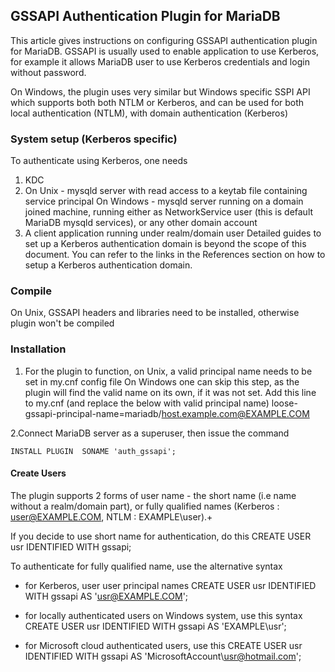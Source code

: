 ## GSSAPI Authentication Plugin for MariaDB

This article gives instructions on configuring GSSAPI authentication
plugin for MariaDB.  GSSAPI is usually used to enable application to use 
Kerberos, for example it allows MariaDB user to use Kerberos credentials
and login without password.

On Windows, the plugin uses very similar but Windows specific SSPI API
which supports both both NTLM or Kerberos, and can be used for both local
authentication (NTLM), with domain authentication (Kerberos)

### System setup (Kerberos specific)
To authenticate using Kerberos, one needs 
1. KDC
2. On Unix - mysqld server with read access to a keytab file containing service principal
   On Windows - mysqld server running on a domain joined machine, running either as NetworkService user 
   (this is default MariaDB mysqld services), or any other domain account
3. A client application running under realm/domain user
Detailed guides to set up a Kerberos authentication domain is beyond the scope
of this document.  You can refer to the links in the References section on
how to setup a Kerberos authentication domain.

### Compile
On Unix, GSSAPI headers and libraries need to be installed, otherwise plugin won't be compiled

### Installation
1. For the plugin to function, on Unix, a valid  principal name needs to be set in my.cnf config file
On Windows one can skip this step, as the plugin will find the valid name on its own, if it was not set.
Add this line to my.cnf (and replace the below with valid principal name)
   loose-gssapi-principal-name=mariadb/host.example.com@EXAMPLE.COM


2.Connect MariaDB server as a superuser, then issue the command

    INSTALL PLUGIN  SONAME 'auth_gssapi';


#### Create Users
The plugin supports 2 forms of user name - the short name (i.e name without a realm/domain part), or fully
qualified names (Kerberos : user@EXAMPLE.COM, NTLM : EXAMPLE\user).+

If you decide to use short name for authentication, do this
 CREATE USER usr IDENTIFIED WITH gssapi; 
 
To authenticate for fully qualified name, use the alternative syntax
- for Kerberos, user user principal names
 CREATE USER usr IDENTIFIED WITH gssapi AS 'usr@EXAMPLE.COM'; 

- for locally authenticated users on Windows system, use this syntax
 CREATE USER usr IDENTIFIED WITH gssapi AS 'EXAMPLE\\usr'; 
- for Microsoft cloud authenticated users, use this 
 CREATE USER usr IDENTIFIED WITH gssapi AS 'MicrosoftAccount\\usr@hotmail.com'; 

###
